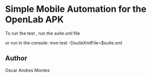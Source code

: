 # Simple Mobile Automation for the OpenLab APK

To run the test , run the suite.xml file

or run in the console: mvn test -DsuiteXmlFile=$suite.xml

## Author
Oscar Andres Montes 